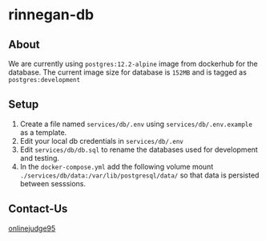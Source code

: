 # rinnegan-db

## About

We are currently using `postgres:12.2-alpine` image from dockerhub for the database.
The current image size for database is `152MB` and is tagged as `postgres:development`

## Setup

1. Create a file named `services/db/.env` using `services/db/.env.example` as a template.
2. Edit your local db credentials in `services/db/.env`
3. Edit `services/db/db.sql` to rename the databases used for development and testing.
4. In the `docker-compose.yml` add the following volume mount `./services/db/data:/var/lib/postgresql/data/` so that data is persisted between sesssions.

## Contact-Us

[onlinejudge95](mailto:onlinejudge95@gmail.com)
